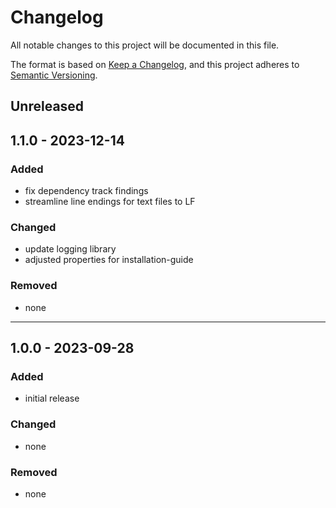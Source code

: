 # Changelog
All notable changes to this project will be documented in this file.

The format is based on [Keep a Changelog](https://keepachangelog.com/en/1.0.0/),
and this project adheres to [Semantic Versioning](https://semver.org/spec/v2.0.0.html).

## Unreleased

## 1.1.0 - 2023-12-14

### Added
- fix dependency track findings
- streamline line endings for text files to LF

### Changed
- update logging library
- adjusted properties for installation-guide

### Removed
- none

---

## 1.0.0 - 2023-09-28

### Added

- initial release

### Changed

- none

### Removed

- none
